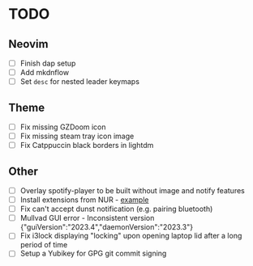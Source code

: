 # TODO

## Neovim

- [ ] Finish dap setup
- [ ] Add mkdnflow
- [ ] Set `desc` for nested leader keymaps

## Theme

- [ ] Fix missing GZDoom icon
- [ ] Fix missing steam tray icon image
- [ ] Fix Catppuccin black borders in lightdm

## Other

- [ ] Overlay spotify-player to be built without image and notify features
- [ ] Install extensions from NUR - [example](https://github.com/rhoriguchi/nixos-setup/blob/master/flake.nix)
- [ ] Fix can't accept dunst notification (e.g. pairing bluetooth)
- [ ] Mullvad GUI error - Inconsistent version {"guiVersion":"2023.4","daemonVersion":"2023.3"}
- [ ] Fix i3lock displaying "locking" upon opening laptop lid after a long period of time
- [ ] Setup a Yubikey for GPG git commit signing
